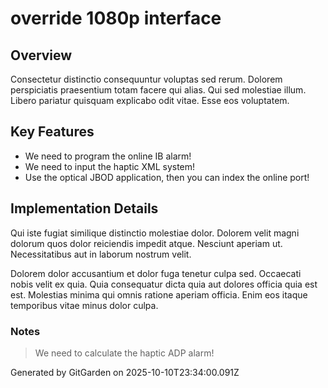 # override 1080p interface

## Overview
Consectetur distinctio consequuntur voluptas sed rerum. Dolorem perspiciatis praesentium totam facere qui alias. Qui sed molestiae illum. Libero pariatur quisquam explicabo odit vitae. Esse eos voluptatem.

## Key Features
- We need to program the online IB alarm!
- We need to input the haptic XML system!
- Use the optical JBOD application, then you can index the online port!

## Implementation Details
Qui iste fugiat similique distinctio molestiae dolor. Dolorem velit magni dolorum quos dolor reiciendis impedit atque. Nesciunt aperiam ut. Necessitatibus aut in laborum nostrum velit.
 Dolorem dolor accusantium et dolor fuga tenetur culpa sed. Occaecati nobis velit ex quia. Quia consequatur dicta quia aut dolores officia quia est est. Molestias minima qui omnis ratione aperiam officia. Enim eos itaque temporibus vitae minus dolor culpa.

### Notes
> We need to calculate the haptic ADP alarm!

Generated by GitGarden on 2025-10-10T23:34:00.091Z